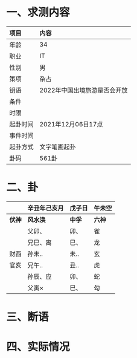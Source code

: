 # 一、求测内容
|项目|内容|
|:-|:-|
|年龄|34|
|职业|IT|
|性别|男|
|策项|杂占|
|钥语|2022年中国出境旅游是否会开放|
|条件||
|时限||
|起卦时间|2021年12月06日17点|
|事件时间||
|起卦方式|文字笔画起卦|
|卦码|561卦|

# 二、卦
||辛丑年己亥月|戊子日|午未空|
|:-|:-|:-|:-|
|**伏神**|**风水涣**|**中孚**|**六神**|
||父卯、|卯、|雀|
||兄巳、离|巳、|龙|
|财酉|孙未..|未..|玄|
|官亥|兄午..|丑..|虎|
||孙辰、应|卯、|蛇|
||父寅×|巳、|勾|


# 三、断语

# 四、实际情况